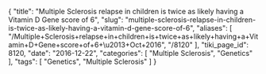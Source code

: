 {
    "title": "Multiple Sclerosis relapse in children is twice as likely having a Vitamin D Gene score of 6",
    "slug": "multiple-sclerosis-relapse-in-children-is-twice-as-likely-having-a-vitamin-d-gene-score-of-6",
    "aliases": [
        "/Multiple+Sclerosis+relapse+in+children+is+twice+as+likely+having+a+Vitamin+D+Gene+score+of+6+\u2013+Oct+2016",
        "/8120"
    ],
    "tiki_page_id": 8120,
    "date": "2016-12-22",
    "categories": [
        "Multiple Sclerosis",
        "Genetics"
    ],
    "tags": [
        "Genetics",
        "Multiple Sclerosis"
    ]
}